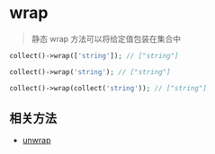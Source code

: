 # wrap 

> 静态 wrap 方法可以将给定值包装在集合中

```php
collect()->wrap(['string']); // ["string"]

collect()->wrap('string'); // ["string"]     

collect()->wrap(collect('string')); // ["string"]
```

## 相关方法

- [unwrap](unwrap.md)